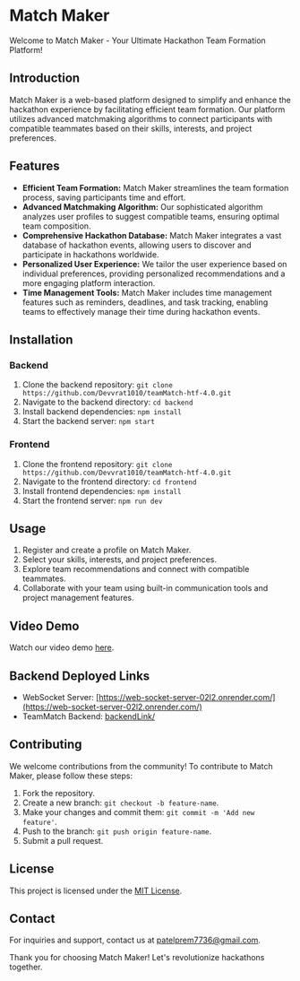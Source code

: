 # Match Maker

Welcome to Match Maker - Your Ultimate Hackathon Team Formation Platform!

## Introduction

Match Maker is a web-based platform designed to simplify and enhance the hackathon experience by facilitating efficient team formation. Our platform utilizes advanced matchmaking algorithms to connect participants with compatible teammates based on their skills, interests, and project preferences.

## Features

- **Efficient Team Formation:** Match Maker streamlines the team formation process, saving participants time and effort.
- **Advanced Matchmaking Algorithm:** Our sophisticated algorithm analyzes user profiles to suggest compatible teams, ensuring optimal team composition.
- **Comprehensive Hackathon Database:** Match Maker integrates a vast database of hackathon events, allowing users to discover and participate in hackathons worldwide.
- **Personalized User Experience:** We tailor the user experience based on individual preferences, providing personalized recommendations and a more engaging platform interaction.
- **Time Management Tools:** Match Maker includes time management features such as reminders, deadlines, and task tracking, enabling teams to effectively manage their time during hackathon events.

## Installation

### Backend

1. Clone the backend repository: `git clone https://github.com/Devvrat1010/teamMatch-htf-4.0.git`
2. Navigate to the backend directory: `cd backend`
3. Install backend dependencies: `npm install`
4. Start the backend server: `npm start`

### Frontend

1. Clone the frontend repository: `git clone https://github.com/Devvrat1010/teamMatch-htf-4.0.git`
2. Navigate to the frontend directory: `cd frontend`
3. Install frontend dependencies: `npm install`
4. Start the frontend server: `npm run dev`

## Usage

1. Register and create a profile on Match Maker.
2. Select your skills, interests, and project preferences.
3. Explore team recommendations and connect with compatible teammates.
4. Collaborate with your team using built-in communication tools and project management features.

## Video Demo

Watch our video demo [here](https://www.youtube.com/watch?v=cs-oho889d8&t=46s).

## Backend Deployed Links

- WebSocket Server: [https://web-socket-server-02l2.onrender.com/](https://web-socket-server-02l2.onrender.com/)
- TeamMatch Backend: [backendLink/](backendLink/)

## Contributing

We welcome contributions from the community! To contribute to Match Maker, please follow these steps:

1. Fork the repository.
2. Create a new branch: `git checkout -b feature-name`.
3. Make your changes and commit them: `git commit -m 'Add new feature'`.
4. Push to the branch: `git push origin feature-name`.
5. Submit a pull request.

## License

This project is licensed under the [MIT License](https://opensource.org/licenses/MIT).

## Contact

For inquiries and support, contact us at patelprem7736@gmail.com.

Thank you for choosing Match Maker! Let's revolutionize hackathons together.
